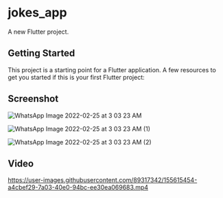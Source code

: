# jokes_app

A new Flutter project.

## Getting Started
This project is a starting point for a Flutter application.
A few resources to get you started if this is your first Flutter project:

## Screenshot

![WhatsApp Image 2022-02-25 at 3 03 23 AM](https://user-images.githubusercontent.com/89317342/155615374-931df968-9f78-4659-a543-86c1c6fb5429.jpeg)

![WhatsApp Image 2022-02-25 at 3 03 23 AM (1)](https://user-images.githubusercontent.com/89317342/155615388-fdbc610b-2271-4dc0-8fb8-e0fdbb6a972f.jpeg)

![WhatsApp Image 2022-02-25 at 3 03 23 AM (2)](https://user-images.githubusercontent.com/89317342/155615401-a870c11c-472f-4a9c-acb6-1d3834476ad8.jpeg)

## Video

https://user-images.githubusercontent.com/89317342/155615454-a4cbef29-7a03-40e0-94bc-ee30ea069683.mp4

